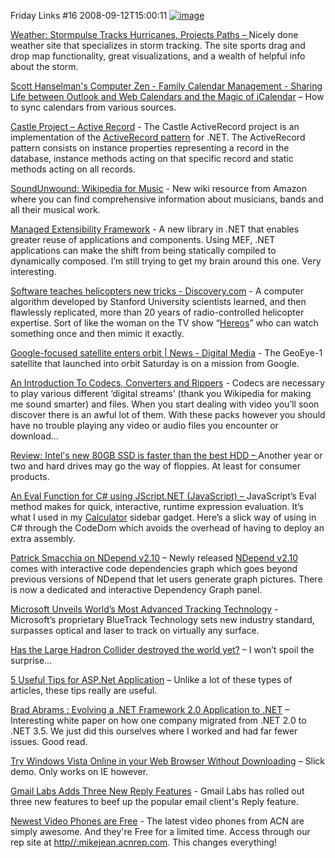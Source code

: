 Friday Links #16
2008-09-12T15:00:11
[![image](/content/images/blog/FridayLinks16_907F/image_thumb.png)](/content/images/blog/FridayLinks16_907F/image.png)

[Weather: Stormpulse Tracks Hurricanes, Projects Paths – ](http://lifehacker.com/5046774/stormpulse-tracks-hurricanes-projects-paths)Nicely done weather site that specializes in storm tracking. The site sports drag and drop map functionality, great visualizations, and a wealth of helpful info about the storm.

[Scott Hanselman's Computer Zen - Family Calendar Management - Sharing Life between Outlook and Web Calendars and the Magic of iCalendar](http://www.hanselman.com/blog/FamilyCalendarManagementSharingLifeBetweenOutlookAndWebCalendarsAndTheMagicOfICalendar.aspx) – How to sync calendars from various sources.

[Castle Project – Active Record](http://castleproject.org/activerecord/index.html) - The Castle ActiveRecord project is an implementation of the [ActiveRecord pattern](http://en.wikipedia.org/wiki/Active_record) for .NET. The ActiveRecord pattern consists on instance properties representing a record in the database, instance methods acting on that specific record and static methods acting on all records.

[SoundUnwound: Wikipedia for Music](http://www.makeuseof.com/dir/soundunwound-wikipedi-fo-music/) - New wiki resource from Amazon where you can find comprehensive information about musicians, bands and all their musical work.

[Managed Extensibility Framework](http://www.codeplex.com/MEF) - A new library in .NET that enables greater reuse of applications and components. Using MEF, .NET applications can make the shift from being statically compiled to dynamically composed. I’m still trying to get my brain around this one. Very interesting.

[Software teaches helicopters new tricks - Discovery.com](http://www.msnbc.msn.com/id/26567526/) - A computer algorithm developed by Stanford University scientists learned, and then flawlessly replicated, more than 20 years of radio-controlled helicopter expertise. Sort of like the woman on the TV show “[Hereos](http://www.heroes-tv.com/modules/news/)” who can watch something once and then mimic it exactly. 

[Google-focused satellite enters orbit | News - Digital Media](http://news.cnet.com/8301-1023_3-10034476-93.html?part=rss&subj=news&tag=2547-1_3-0-5) - The GeoEye-1 satellite that launched into orbit Saturday is on a mission from Google.

[An Introduction To Codecs, Converters and Rippers](http://www.makeuseof.com/tag/an-introduction-to-codecs-converters-and-rippers/) - Codecs are necessary to play various different ‘digital streams’ (thank you Wikipedia for making me sound smarter) and files. When you start dealing with video you’ll soon discover there is an awful lot of them. With these packs however you should have no trouble playing any video or audio files you encounter or download…

[Review: Intel's new 80GB SSD is faster than the best HDD – ](http://www.computerworld.com/action/article.do?command=viewArticleBasic&articleId=9114285&source=rss_news10)Another year or two and hard drives may go the way of floppies. At least for consumer products.

[An Eval Function for C# using JScript.NET (JavaScript) – ](http://odetocode.com/Articles/80.aspx)JavaScript’s Eval method makes for quick, interactive, runtime expression evaluation. It’s what I used in my [Calculator](/blog/post/2008/08/26/vista-calculator-gadget-updated) sidebar gadget. Here’s a slick way of using in C# through the CodeDom which avoids the overhead of having to deploy an extra assembly.

[Patrick Smacchia on NDepend v2.10](http://codebetter.com/blogs/patricksmacchia/default.aspx) – Newly released [NDepend v2.10](http://www.NDepend.com) comes with interactive code dependencies graph which goes beyond previous versions of NDepend that let users generate graph pictures. There is now a dedicated and interactive Dependency Graph panel.

[Microsoft Unveils World’s Most Advanced Tracking Technology](http://www.microsoft.com/presspass/press/2008/sep08/09-09BlueTrackPR.mspx) - Microsoft’s proprietary BlueTrack Technology sets new industry standard, surpasses optical and laser to track on virtually any surface.

[Has the Large Hadron Collider destroyed the world yet?](http://hasthelargehadroncolliderdestroyedtheworldyet.com/) – I won’t spoil the surprise…

[5 Useful Tips for ASP.Net Application](http://www.codedigest.com/Articles/ASPNET/128_5_Useful_Tips_for_ASPNet_Application.aspx) – Unlike a lot of these types of articles, these tips really are useful.

[Brad Abrams : Evolving a .NET Framework 2.0 Application to .NET](http://blogs.msdn.com/brada/archive/2008/09/10/evolving-a-net-framework-2-0-application-to-net-framework-3-5.aspx) – Interesting white paper on how one company migrated from .NET 2.0 to .NET 3.5. We just did this ourselves where I worked and had far fewer issues. Good read.

[Try Windows Vista Online in your Web Browser Without Downloading](http://www.labnol.org/software/try-windows-vista-online-brower/4497/) – Slick demo. Only works on IE however.

[Gmail Labs Adds Three New Reply Features](http://lifehacker.com/5048669/gmail-labs-adds-three-new-reply-features) - Gmail Labs has rolled out three new features to beef up the popular email client's Reply feature.

[Newest Video Phones are Free](http://myacn.com) - The latest video phones from ACN are simply awesome. And they're Free for a limited time. Access through our rep site at [http//:mikejean.acnrep.com](http://mikejean.acnrep.com). This changes everything!
